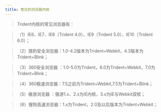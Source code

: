 ```yaml
---
title: 常见的浏览器内核
---
```

>Trident内核的常见浏览器有：

>（1）IE6、IE7、IE8（Trident 4.0）、IE9（Trident 5.0）、IE10（Trident 6.0）；

>（2）猎豹安全浏览器：1.0-4.2版本为Trident+Webkit，4.3版本为Trident+Blink；

>（3）360安全浏览器 ：1.0-5.0为Trident，6.0为Trident+Webkit，7.0为Trident+Blink；

>（4）360极速浏览器：7.5之前为Trident+Webkit,7.5为Trident+Blink；

>（5）傲游浏览器 ：傲游1.x、2.x为IE内核，3.x为IE与Webkit双核；

>（6）搜狗高速浏览器：1.x为Trident，2.0及以后版本为Trident+Webkit；